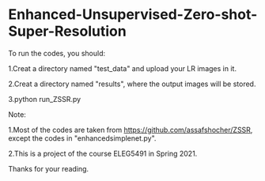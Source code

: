 # Enhanced-Unsupervised-Zero-shot-Super-Resolution
To run the codes, you should:

1.Creat a directory named "test_data" and upload your LR images in it.

2.Creat a directory named "results", where the output images will be stored.

3.python run_ZSSR.py


Note: 

1.Most of the codes are taken from https://github.com/assafshocher/ZSSR, except the codes in "enhancedsimplenet.py".

2.This is a project of the course ELEG5491 in Spring 2021.

Thanks for your reading.
